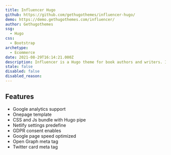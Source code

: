 ```yaml
---
title: Influencer Hugo
github: https://github.com/gethugothemes/influencer-hugo/
demo: https://demo.gethugothemes.com/influencer/
author: Gethugothemes
ssg:
  - Hugo
css:
  - Bootstrap
archetype:
  - Ecommerce 
date: 2021-08-29T16:14:21.000Z
description: Influencer is a Hugo theme for book authors and writers. It has also Snipcart supports for order books and payments.
stale: false
disabled: false
disabled_reason:
---
```


## Features
* Google analytics support
* Onepage template
* CSS and Js bundle with Hugo pipe
* Netlify settings predefine
* GDPR consent enables
* Google page speed optimized
* Open Graph meta tag
* Twitter card meta tag